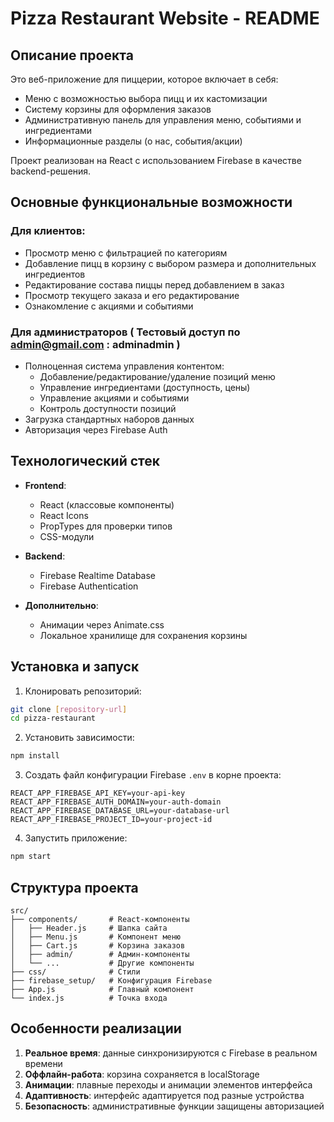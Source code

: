 # Pizza Restaurant Website - README

## Описание проекта

Это веб-приложение для пиццерии, которое включает в себя:

- Меню с возможностью выбора пицц и их кастомизации
- Систему корзины для оформления заказов
- Административную панель для управления меню, событиями и ингредиентами
- Информационные разделы (о нас, события/акции)

Проект реализован на React с использованием Firebase в качестве backend-решения.

## Основные функциональные возможности

### Для клиентов:
- Просмотр меню с фильтрацией по категориям
- Добавление пицц в корзину с выбором размера и дополнительных ингредиентов
- Редактирование состава пиццы перед добавлением в заказ
- Просмотр текущего заказа и его редактирование
- Ознакомление с акциями и событиями

### Для администраторов ( Тестовый доступ по admin@gmail.com : adminadmin )
- Полноценная система управления контентом:
  - Добавление/редактирование/удаление позиций меню
  - Управление ингредиентами (доступность, цены)
  - Управление акциями и событиями
  - Контроль доступности позиций
- Загрузка стандартных наборов данных
- Авторизация через Firebase Auth

## Технологический стек

- **Frontend**:
  - React (классовые компоненты)
  - React Icons
  - PropTypes для проверки типов
  - CSS-модули

- **Backend**:
  - Firebase Realtime Database
  - Firebase Authentication

- **Дополнительно**:
  - Анимации через Animate.css
  - Локальное хранилище для сохранения корзины

## Установка и запуск

1. Клонировать репозиторий:
```bash
git clone [repository-url]
cd pizza-restaurant
```

2. Установить зависимости:
```bash
npm install
```

3. Создать файл конфигурации Firebase `.env` в корне проекта:
```
REACT_APP_FIREBASE_API_KEY=your-api-key
REACT_APP_FIREBASE_AUTH_DOMAIN=your-auth-domain
REACT_APP_FIREBASE_DATABASE_URL=your-database-url
REACT_APP_FIREBASE_PROJECT_ID=your-project-id
```

4. Запустить приложение:
```bash
npm start
```

## Структура проекта

```
src/
├── components/       # React-компоненты
│   ├── Header.js     # Шапка сайта
│   ├── Menu.js       # Компонент меню
│   ├── Cart.js       # Корзина заказов
│   ├── admin/        # Админ-компоненты
│   └── ...           # Другие компоненты
├── css/              # Стили
├── firebase_setup/   # Конфигурация Firebase
├── App.js            # Главный компонент
└── index.js          # Точка входа
```

## Особенности реализации

1. **Реальное время**: данные синхронизируются с Firebase в реальном времени
2. **Оффлайн-работа**: корзина сохраняется в localStorage
3. **Анимации**: плавные переходы и анимации элементов интерфейса
4. **Адаптивность**: интерфейс адаптируется под разные устройства
5. **Безопасность**: административные функции защищены авторизацией
